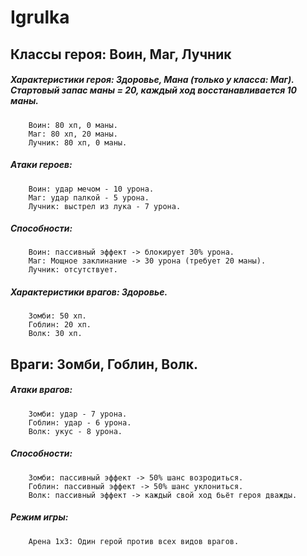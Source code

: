 # Igrulka
## Классы героя: Воин, Маг, Лучник
##### Характеристики героя: Здоровье, Мана (только у класса: Маг). Стартовый запас маны = 20, каждый ход восстанавливается 10 маны.
        Воин: 80 хп, 0 маны.
        Маг: 80 хп, 20 маны.
        Лучник: 80 хп, 0 маны.
##### Атаки героев:
        Воин: удар мечом - 10 урона.
        Маг: удар палкой - 5 урона.
        Лучник: выстрел из лука - 7 урона.
##### Способности:
        Воин: пассивный эффект -> блокирует 30% урона.
        Маг: Мощное заклинание -> 30 урона (требует 20 маны).
        Лучник: отсутствует.
##### Характеристики врагов: Здоровье.
        Зомби: 50 хп.
        Гоблин: 20 хп.
        Волк: 30 хп.
## Враги: Зомби, Гоблин, Волк.
##### Атаки врагов:
        Зомби: удар - 7 урона.
        Гоблин: удар - 6 урона.
        Волк: укус - 8 урона.
##### Способности:
        Зомби: пассивный эффект -> 50% шанс возродиться.
        Гоблин: пассивный эффект -> 50% шанс уклониться.
        Волк: пассивный эффект -> каждый свой ход бьёт героя дважды.
##### Режим игры:
        Арена 1х3: Один герой против всех видов врагов.
